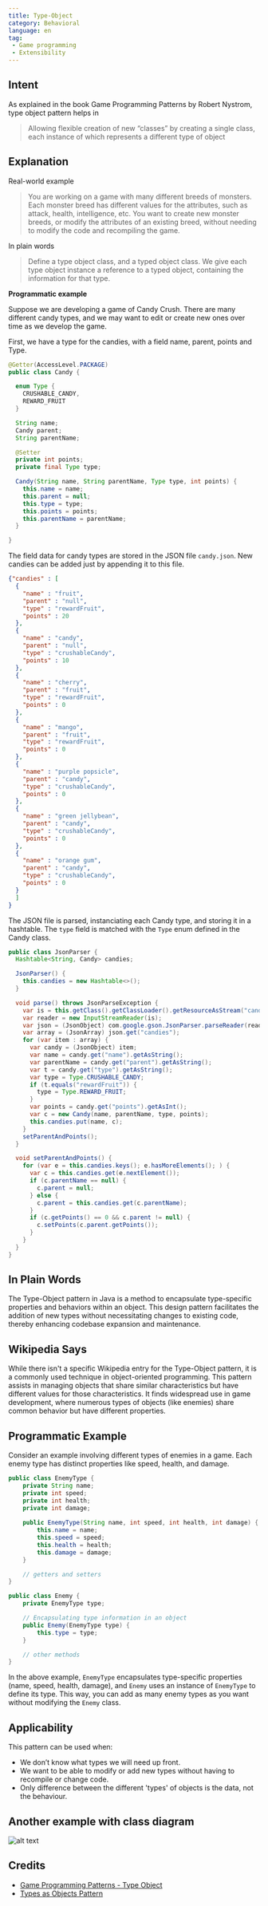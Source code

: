 ```yaml
---
title: Type-Object
category: Behavioral
language: en
tag:
 - Game programming
 - Extensibility
---
```


## Intent
As explained in the book Game Programming Patterns by Robert Nystrom, type object pattern helps in

> Allowing flexible creation of new “classes” by creating a single class, each instance of which represents a different type of object

## Explanation
Real-world example
> You are working on a game with many different breeds of monsters. Each monster breed has different values for the attributes, such as attack, health, intelligence, etc. You want to create new monster breeds, or modify the attributes of an existing breed, without needing to modify the code and recompiling the game.

In plain words
> Define a type object class, and a typed object class. We give each type object instance a reference to a typed object, containing the information for that type.

**Programmatic example**

Suppose we are developing a game of Candy Crush. There are many different candy types, and we may want to edit or create new ones over time as we develop the game.

First, we have a type for the candies, with a field name, parent, points and Type.

```java
@Getter(AccessLevel.PACKAGE)
public class Candy {

  enum Type {
    CRUSHABLE_CANDY,
    REWARD_FRUIT
  }

  String name;
  Candy parent;
  String parentName;

  @Setter
  private int points;
  private final Type type;

  Candy(String name, String parentName, Type type, int points) {
    this.name = name;
    this.parent = null;
    this.type = type;
    this.points = points;
    this.parentName = parentName;
  }

}
```

The field data for candy types are stored in the JSON file ```candy.json```. New candies can be added just by appending it to this file.

```json
{"candies" : [
  {
    "name" : "fruit",
    "parent" : "null",
    "type" : "rewardFruit",
    "points" : 20
  },
  {
    "name" : "candy",
    "parent" : "null",
    "type" : "crushableCandy",
    "points" : 10
  },
  {
    "name" : "cherry",
    "parent" : "fruit",
    "type" : "rewardFruit",
    "points" : 0
  },
  {
    "name" : "mango",
    "parent" : "fruit",
    "type" : "rewardFruit",
    "points" : 0
  },
  {
    "name" : "purple popsicle",
    "parent" : "candy",
    "type" : "crushableCandy",
    "points" : 0
  },
  {
    "name" : "green jellybean",
    "parent" : "candy",
    "type" : "crushableCandy",
    "points" : 0
  },
  {
    "name" : "orange gum",
    "parent" : "candy",
    "type" : "crushableCandy",
    "points" : 0
  }
  ]
}
```

The JSON file is parsed, instanciating each Candy type, and storing it in a hashtable. The ```type``` field is matched with the ```Type``` enum defined in the Candy class.
```java
public class JsonParser {
  Hashtable<String, Candy> candies;

  JsonParser() {
    this.candies = new Hashtable<>();
  }

  void parse() throws JsonParseException {
    var is = this.getClass().getClassLoader().getResourceAsStream("candy.json");
    var reader = new InputStreamReader(is);
    var json = (JsonObject) com.google.gson.JsonParser.parseReader(reader);
    var array = (JsonArray) json.get("candies");
    for (var item : array) {
      var candy = (JsonObject) item;
      var name = candy.get("name").getAsString();
      var parentName = candy.get("parent").getAsString();
      var t = candy.get("type").getAsString();
      var type = Type.CRUSHABLE_CANDY;
      if (t.equals("rewardFruit")) {
        type = Type.REWARD_FRUIT;
      }
      var points = candy.get("points").getAsInt();
      var c = new Candy(name, parentName, type, points);
      this.candies.put(name, c);
    }
    setParentAndPoints();
  }

  void setParentAndPoints() {
    for (var e = this.candies.keys(); e.hasMoreElements(); ) {
      var c = this.candies.get(e.nextElement());
      if (c.parentName == null) {
        c.parent = null;
      } else {
        c.parent = this.candies.get(c.parentName);
      }
      if (c.getPoints() == 0 && c.parent != null) {
        c.setPoints(c.parent.getPoints());
      }
    }
  }
}
```

## In Plain Words

The Type-Object pattern in Java is a method to encapsulate type-specific properties and behaviors within an object. This design pattern facilitates the addition of new types without necessitating changes to existing code, thereby enhancing codebase expansion and maintenance.

## Wikipedia Says

While there isn't a specific Wikipedia entry for the Type-Object pattern, it is a commonly used technique in object-oriented programming. This pattern assists in managing objects that share similar characteristics but have different values for those characteristics. It finds widespread use in game development, where numerous types of objects (like enemies) share common behavior but have different properties.

## Programmatic Example

Consider an example involving different types of enemies in a game. Each enemy type has distinct properties like speed, health, and damage.

```java
public class EnemyType {
    private String name;
    private int speed;
    private int health;
    private int damage;
    
    public EnemyType(String name, int speed, int health, int damage) {
        this.name = name;
        this.speed = speed;
        this.health = health;
        this.damage = damage;
    }

    // getters and setters
}

public class Enemy {
    private EnemyType type;

    // Encapsulating type information in an object
    public Enemy(EnemyType type) {
        this.type = type;
    }

    // other methods
}
```

In the above example, `EnemyType` encapsulates type-specific properties (name, speed, health, damage), and `Enemy` uses an instance of `EnemyType` to define its type. This way, you can add as many enemy types as you want without modifying the `Enemy` class.

## Applicability
This pattern can be used when:

* We don’t know what types we will need up front.
* We want to be able to modify or add new types without having to recompile or change code.
* Only difference between the different 'types' of objects is the data, not the behaviour.

## Another example with class diagram
![alt text](./etc/typeobjectpattern.urm.png "Type-Object pattern class diagram")

## Credits

* [Game Programming Patterns - Type Object](http://gameprogrammingpatterns.com/type-object.html)
* [Types as Objects Pattern](http://www.cs.sjsu.edu/~pearce/modules/patterns/analysis/top.htm)
